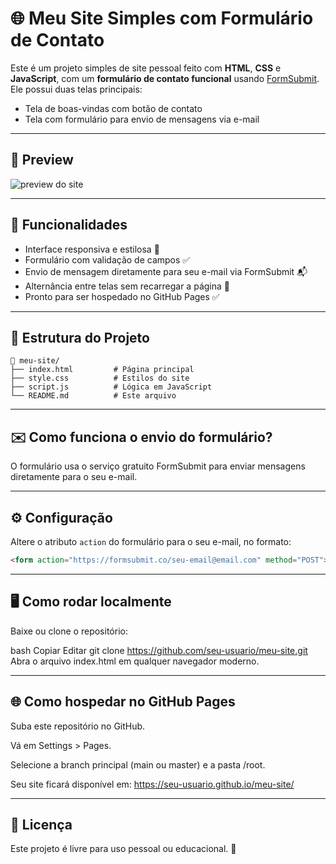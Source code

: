 # 🌐 Meu Site Simples com Formulário de Contato

Este é um projeto simples de site pessoal feito com **HTML**, **CSS** e **JavaScript**, com um **formulário de contato funcional** usando [FormSubmit](https://formsubmit.co). Ele possui duas telas principais:

- Tela de boas-vindas com botão de contato
- Tela com formulário para envio de mensagens via e-mail

---

## 📸 Preview

![preview do site](screenshot.png) <!-- substitua com um print do site se quiser -->

---

## 🚀 Funcionalidades

- Interface responsiva e estilosa 🌈
- Formulário com validação de campos ✅
- Envio de mensagem diretamente para seu e-mail via FormSubmit 📬
- Alternância entre telas sem recarregar a página 🔄
- Pronto para ser hospedado no GitHub Pages ✅

---

## 🧱 Estrutura do Projeto

```plaintext
📁 meu-site/
├── index.html         # Página principal
├── style.css          # Estilos do site
├── script.js          # Lógica em JavaScript
└── README.md          # Este arquivo
```
---

## ✉️ Como funciona o envio do formulário?
O formulário usa o serviço gratuito FormSubmit para enviar mensagens diretamente para o seu e-mail.

---

## ⚙️ Configuração

Altere o atributo `action` do formulário para o seu e-mail, no formato:

```html
<form action="https://formsubmit.co/seu-email@email.com" method="POST">
```
---

## 🖥️ Como rodar localmente
Baixe ou clone o repositório:

bash
Copiar
Editar
git clone https://github.com/seu-usuario/meu-site.git
Abra o arquivo index.html em qualquer navegador moderno.

---

## 🌐 Como hospedar no GitHub Pages
Suba este repositório no GitHub.

Vá em Settings > Pages.

Selecione a branch principal (main ou master) e a pasta /root.

Seu site ficará disponível em:
https://seu-usuario.github.io/meu-site/

---

## 📝 Licença
Este projeto é livre para uso pessoal ou educacional. 🚀

